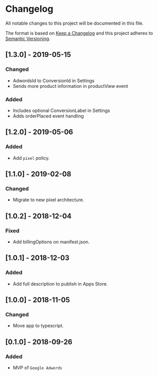 # Changelog

All notable changes to this project will be documented in this file.

The format is based on [Keep a Changelog](http://keepachangelog.com/en/1.0.0/)
and this project adheres to [Semantic Versioning](http://semver.org/spec/v2.0.0.html).

## [1.3.0] - 2019-05-15
### Changed
- AdwordsId to ConversionId in Settings
- Sends more product information in productView event
### Added
- Includes optional ConversionLabel in Settings
- Adds orderPlaced event handling

## [1.2.0] - 2019-05-06
### Added
- Add `pixel` policy.

## [1.1.0] - 2019-02-08
### Changed
- Migrate to new pixel architecture.

## [1.0.2] - 2018-12-04
### Fixed
- Add billingOptions on manifest.json.

## [1.0.1] - 2018-12-03
### Added
- Add full description to publish in Apps Store.

## [1.0.0] - 2018-11-05
### Changed
- Move app to typescript.

## [0.1.0] - 2018-09-26
### Added
 - MVP of `Google Adwords`
